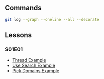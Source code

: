 ## Commands

```bash
git log --graph --oneline --all --decorate
```

## Lessons

### S01E01

- [Thread Example](https://github.com/i-am-alice/3rd-devs/tree/main/thread)
- [Use Search Example](https://github.com/i-am-alice/3rd-devs/tree/main/use_search)
- [Pick Domains Example](https://github.com/i-am-alice/3rd-devs/tree/main/pick_domains)
